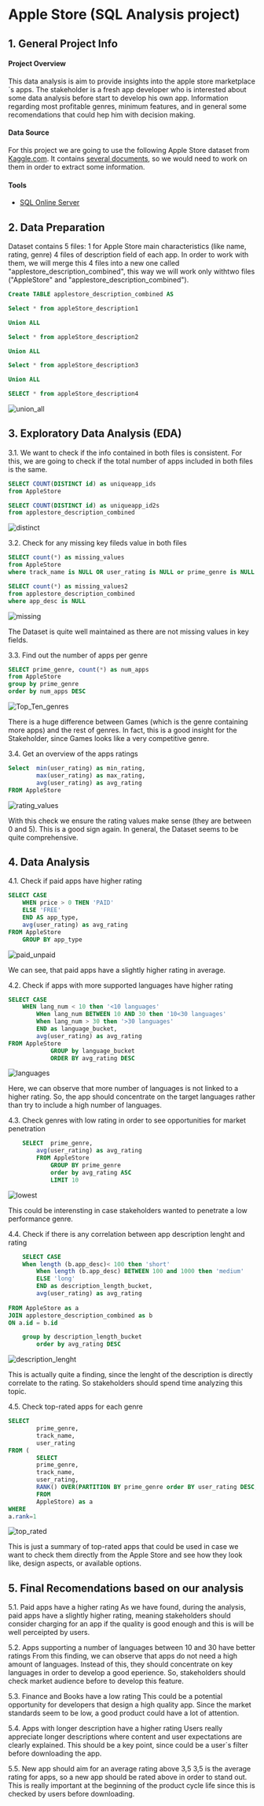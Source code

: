 # Apple Store (SQL Analysis project)

## 1. General Project Info
#### Project Overview
This data analysis is aim to provide insights into the apple store marketplace´s apps. The stakeholder is a fresh app developer who is interested about some data analysis before start to develop his own app. Information regarding most profitable genres, minimum features, and in general some recomendations that could hep him with decision making.

#### Data Source 
For this project we are going to use the following Apple Store dataset from [Kaggle.com](https://www.kaggle.com). It contains [several documents](https://github.com/Albertokam/SQL_applestore/tree/Images), so we would need to work on them in order to extract some information.

#### Tools
- [SQL Online Server](https://sqliteonline.com/)


## 2. Data Preparation
Dataset contains 5 files: 
1 for Apple Store main characteristics (like name, rating, genre) 
4 files of description field of each app. 
In order to work with them, we will merge this 4 files into a new one called "applestore_description_combined", this way we will work only withtwo files ("AppleStore" and "applestore_description_combined").

```sql
Create TABLE applestore_description_combined AS

Select * from appleStore_description1

Union ALL

Select * from appleStore_description2

Union ALL

Select * from appleStore_description3

Union ALL

SELECT * from appleStore_description4
```
![union_all](../Screenshots/1.png)
## 3. Exploratory Data Analysis (EDA)
3.1. We want to check if the info contained in both files is consistent. For this, we are going to check if the total number of apps included in both files is the same.
```sql
SELECT COUNT(DISTINCT id) as uniqueapp_ids
from AppleStore

SELECT COUNT(DISTINCT id) as uniqueapp_id2s
from applestore_description_combined
````
![distinct](../Screenshots/2.png)

3.2. Check for any missing key fileds value in both files
```sql
SELECT count(*) as missing_values
from AppleStore
where track_name is NULL OR user_rating is NULL or prime_genre is NULL

SELECT count(*) as missing_values2
from applestore_description_combined
where app_desc is NULL
```

![missing](../Screenshots/3.png)

The Dataset is quite well maintained as there are not missing values in key fields.

3.3. Find out the number of apps per genre 
```sql
SELECT prime_genre, count(*) as num_apps
from AppleStore 
group by prime_genre
order by num_apps DESC
```

![Top_Ten_genres](../Screenshots/4.png)

There is a huge difference between Games (which is the genre containing more apps) and the rest of genres. In fact, this is a good insight for the Stakeholder, since Games looks like a very competitive genre.

3.4. Get an overview of the apps ratings
```sql
Select  min(user_rating) as min_rating,
		max(user_rating) as max_rating,
        avg(user_rating) as avg_rating
FROM AppleStore
```

![rating_values](../Screenshots/5.png)

With this check we ensure the rating values make sense (they are between 0 and 5). This is a good sign again. In general, the Dataset seems to be quite comprehensive.

## 4. Data Analysis
4.1. Check if paid apps have higher rating

```sql
SELECT CASE
	WHEN price > 0 THEN 'PAID'
	ELSE 'FREE'
	END AS app_type,
	avg(user_rating) as avg_rating
FROM AppleStore
	GROUP BY app_type
```
![paid_unpaid](../Screenshots/6.png)

We can see, that paid apps have a slightly higher rating in average.

4.2. Check if apps with more supported languages have higher rating

```sql
SELECT CASE
	WHEN lang_num < 10 then '<10 languages'
    	WHen lang_num BETWEEN 10 AND 30 then '10<30 languages'
    	When lang_num > 30 then '>30 languages'
    	END as language_bucket,
    	avg(user_rating) as avg_rating
FROM AppleStore
            GROUP by language_bucket
            ORDER BY avg_rating DESC
```
![languages](../Screenshots/7.png)

Here, we can observe that more number of languages is not linked to a higher rating. So, the app should concentrate on the target languages rather than try to include a high number of languages.

4.3. Check genres with low rating in order to see opportunities for market penetration 

```sql
	SELECT 	prime_genre, 
		avg(user_rating) as avg_rating
       	FROM AppleStore
        	GROUP BY prime_genre
        	order by avg_rating ASC
        	LIMIT 10
```
![lowest](../Screenshots/8.png)

This could be interensting in case stakeholders wanted to penetrate a low performance genre. 

4.4. Check if there is any correlation between app description lenght and rating

```sql
	SELECT CASE
	When length (b.app_desc)< 100 then 'short'
        When length (b.app_desc) BETWEEN 100 and 1000 then 'medium'
        ELSE 'long'
        END as description_length_bucket,
        avg(user_rating) as avg_rating
        
FROM AppleStore as a 
JOIN applestore_description_combined as b 
ON a.id = b.id

	group by description_length_bucket
        order by avg_rating DESC
```
![description_lenght](../Screenshots/9.png)

This is actually quite a finding, since the lenght of the description is directly correlate to the rating. So stakeholders should spend time analyzing this topic.

4.5. Check top-rated apps for each genre 
```sql
SELECT 
		prime_genre,
        track_name,
        user_rating
FROM (
		SELECT 
		prime_genre,
        track_name,
        user_rating,
  		RANK() OVER(PARTITION BY prime_genre order BY user_rating DESC, rating_count_tot DESC) AS rank
  		FROM
  		AppleStore) as a 
WHERE
a.rank=1
```
![top_rated](../Screenshots/10.png)

This is just a summary of top-rated apps that could be used in case we want to check them directly from the Apple Store and see how they look like, design aspects, or available options.

## 5. Final Recomendations based on our analysis

5.1. Paid apps have a higher rating
As we have found, during the analysis, paid apps have a slightly higher rating, meaning stakeholders should consider charging for an app if the quality is good enough and this is will be well perceipted by users.

5.2. Apps supporting a number of languages between 10 and 30 have better ratings
From this finding, we can observe that apps do not need a high amount of languages. Instead of this, they should concentrate on key languages in order to develop a good eperience. So, stakeholders should check market audience before to develop this feature.

5.3. Finance and Books have a low rating
This could be a potential opportunity for developers that design a high quality app. Since the market standards seem to be low, a good product could have a lot of attention.

5.4. Apps with longer description have a higher rating
Users really appreciate longer descriptions where content and user expectations are clearly explained. This should be a key point, since could be a user`s filter before downloading the app. 

5.5. New app should aim for an average rating above 3,5
3,5 is the average rating for apps, so a new app should be rated above in order to stand out. This is really important at the beginning of the product cycle life since this is checked by users before downloading.
